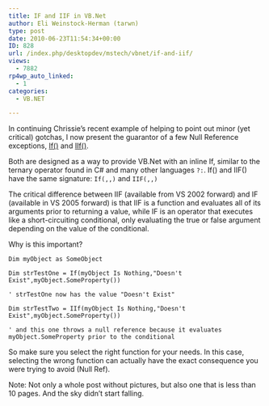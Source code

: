 ```yaml
---
title: IF and IIF in VB.Net
author: Eli Weinstock-Herman (tarwn)
type: post
date: 2010-06-23T11:54:34+00:00
ID: 828
url: /index.php/desktopdev/mstech/vbnet/if-and-iif/
views:
  - 7882
rp4wp_auto_linked:
  - 1
categories:
  - VB.NET

---
```

In continuing Chrissie&#8217;s recent example of helping to point out minor (yet critical) gotchas, I now present the guarantor of a few Null Reference exceptions, <a href="http://msdn.microsoft.com/en-us/library/bb513985.aspx" title="MSDN entry for the IF Operator" target="_blank">If()</a> and <a href="http://msdn.microsoft.com/en-us/library/microsoft.visualbasic.interaction.iif.aspx" title="MSDN entry for the IIF Function" target="_blank">IIf()</a>.

Both are designed as a way to provide VB.Net with an inline If, similar to the ternary operator found in C# and many other languages <code class="codespan"><condition>?<true-action>:<false-action></code>. If() and IIF() have the same signature: <code class="codespan">If(<conditional>,<true-object>,<false-object>)</code> and <code class="codespan">IIF(<conditional>,<true-object>,<false-object>)</code>

The critical difference between IIF (available from VS 2002 forward) and IF (available in VS 2005 forward) is that IIF is a function and evaluates all of its arguments prior to returning a value, while IF is an operator that executes like a short-circuiting conditional, only evaluating the true or false argument depending on the value of the conditional. 

Why is this important?

```vb.net
Dim myObject as SomeObject

Dim strTestOne = If(myObject Is Nothing,"Doesn't Exist",myObject.SomeProperty())

' strTestOne now has the value "Doesn't Exist"

Dim strTestTwo = IIf(myObject Is Nothing,"Doesn't Exist",myObject.SomeProperty())

' and this one throws a null reference because it evaluates myObject.SomeProperty prior to the conditional
```
So make sure you select the right function for your needs. In this case, selecting the wrong function can actually have the exact consequence you were trying to avoid (Null Ref).

Note: Not only a whole post without pictures, but also one that is less than 10 pages. And the sky didn&#8217;t start falling.